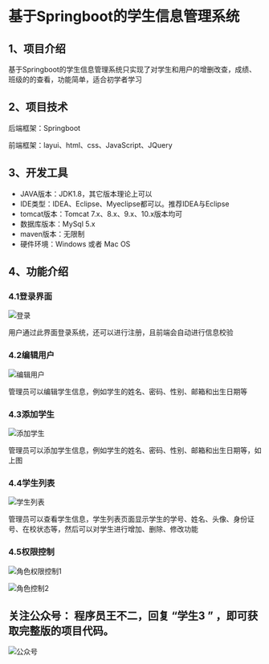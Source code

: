 # 基于Springboot的学生信息管理系统





## 1、项目介绍

基于Springboot的学生信息管理系统只实现了对学生和用户的增删改查，成绩、班级的的查看，功能简单，适合初学者学习

## 2、项目技术

后端框架：Springboot

前端框架：layui、html、css、JavaScript、JQuery

## 3、开发工具

- JAVA版本：JDK1.8，其它版本理论上可以
- IDE类型：IDEA、Eclipse、Myeclipse都可以。推荐IDEA与Eclipse
- tomcat版本：Tomcat 7.x、8.x、9.x、10.x版本均可
- 数据库版本：MySql 5.x
- maven版本：无限制
- 硬件环境：Windows 或者 Mac OS

## 4、功能介绍

### 4.1登录界面

![登录](https://gitee.com/buer_wang/project-drawing-bed/raw/master/Typora-Images/20220515100503.jpg)

用户通过此界面登录系统，还可以进行注册，且前端会自动进行信息校验

### 4.2编辑用户

![编辑用户](https://gitee.com/buer_wang/project-drawing-bed/raw/master/Typora-Images/20220506220345.png)

管理员可以编辑学生信息，例如学生的姓名、密码、性别、邮箱和出生日期等

### 4.3添加学生

![添加学生](https://gitee.com/buer_wang/project-drawing-bed/raw/master/Typora-Images/20220506220349.png)

管理员可以添加学生信息，例如学生的姓名、密码、性别、邮箱和出生日期等，如上图

### 4.4学生列表

![学生列表](https://gitee.com/buer_wang/project-drawing-bed/raw/master/Typora-Images/20220506220352.png)

管理员可以查看学生信息，学生列表页面显示学生的学号、姓名、头像、身份证号、在校状态等，然后可以对学生进行增加、删除、修改功能

### 4.5权限控制

![角色权限控制1](https://gitee.com/buer_wang/project-drawing-bed/raw/master/Typora-Images/20220506220316.png)

![角色控制2](https://gitee.com/buer_wang/project-drawing-bed/raw/master/Typora-Images/20220506220304.jpg)

## 关注公众号： **程序员王不二**，回复 “学生3 ” ，即可获取完整版的项目代码。

![公众号](https://gitee.com/buer_wang/project-drawing-bed/raw/master/Typora-Images/20220515101228.png)









